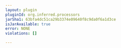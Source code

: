 ```yaml
---
layout: plugin
pluginId: org.inferred.processors
jarSha1: 63bfa4dc51ca29b3374e09640f8c9da0f6a1d3ce
isJarAvailable: true
error: NONE
violations: []

---
```

